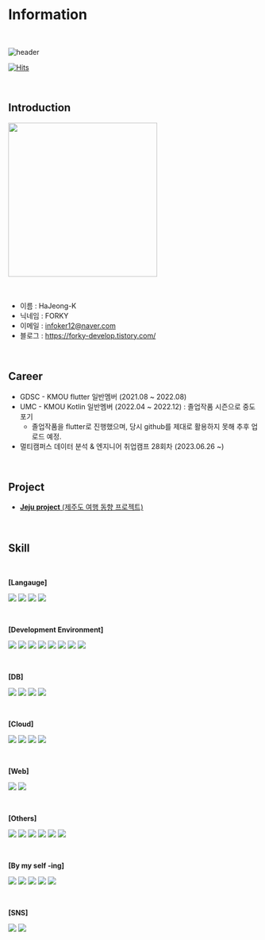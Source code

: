 # Information
<br>

![header](https://capsule-render.vercel.app/api?type=waving&color=timeAuto&height=130&section=header&text=Hello,+HaJeong-K&animation=100&fontSize=80&fontAlignY=70&fontColor=5ad7b7)
<br>

[![Hits](https://hits.seeyoufarm.com/api/count/incr/badge.svg?url=https%3A%2F%2Fgithub.com%2FHaJeong-K&count_bg=%23FD5CBC&title_bg=%235CC9F9&icon=&icon_color=%23E7E7E7&title=hits&edge_flat=false)](https://hits.seeyoufarm.com)

<br>

## Introduction
<img src="https://github.com/HaJeong-K/multi_cam_total/assets/91309266/bc122e91-b7da-452a-b7fa-bf249497d743.png" width="300" height="310"/>

<br>
<br>
<br>

- 이름 : HaJeong-K 
- 닉네임 : FORKY
- 이메일 : infoker12@naver.com
- 블로그 : https://forky-develop.tistory.com/

<br>

## Career
- GDSC - KMOU flutter 일반멤버 (2021.08 ~ 2022.08)
- UMC - KMOU Kotlin 일반멤버 (2022.04 ~ 2022.12) : 졸업작품 시즌으로 중도포기
  + 졸업작품을 flutter로 진행했으며, 당시 github를 제대로 활용하지 못해 추후 업로드 예정.
- 멀티캠퍼스 데이터 분석 & 엔지니어 취업캠프 28회차 (2023.06.26 ~)

<br>

## Project

- [**Jeju project** (제주도 여행 동향 프로젝트)](https://github.com/HaJeong-K/Jeju_project)

<br>

## Skill
<br>

**[Langauge]**

<img src="https://img.shields.io/badge/python-3776AB?style=flat&logo=Python&logoColor=white"/> <img src="https://img.shields.io/badge/flutter-FFCA28?style=flat&logo=flutter&logoColor=white"/> <img src="https://img.shields.io/badge/android-3DDC84?style=flat&logo=Android&logoColor=white"/> <img src="https://img.shields.io/badge/C++-00599C?style=flat-square&logo=cplusplus&logoColor=white"/>

<br>

**[Development Environment]**

<img src="https://img.shields.io/badge/linux-FCC624?style=flat&logo=Linux&logoColor=white"/> <img src="https://img.shields.io/badge/ubuntu-E954208?style=flat&logo=ubuntu&logoColor=white"/> <img src="https://img.shields.io/badge/visualstudio-5C2D91?style=flat&logo=visualstudio&logoColor=white"/> <img src="https://img.shields.io/badge/visualstudiocode-007ACC?style=flat&logo=visualstudiocode&logoColor=white"/> <img src="https://img.shields.io/badge/jupyter-F37626?style=flat&logo=jupyter&logoColor=white"/> <img src="https://img.shields.io/badge/anaconda-44A833?style=flat&logo=Anaconda&logoColor=white"/> <img src="https://img.shields.io/badge/androidstudio-3DDC84?style=flat&logo=AndroidStudio&logoColor=white"/> <img src="https://img.shields.io/badge/googlecolab-F9AB00?style=flat&logo=googlecolab&logoColor=white"/>

<br>

**[DB]**

<img src="https://img.shields.io/badge/mysql-B41717?style=flat&logo=MySQL&logoColor=white"/> <img src="https://img.shields.io/badge/sqlite-003B57?style=flat&logo=sqlite&logoColor=white"/> <img src="https://img.shields.io/badge/postgresql-B41717?style=flat&logo=PostgreSQL&logoColor=white"/> <img src="https://img.shields.io/badge/firebase-FFCA28?style=flat&logo=firebase&logoColor=white"/>

<br>

**[Cloud]**

<img src="https://img.shields.io/badge/googlecloud-4285F4?style=flat&logo=googlecloud&logoColor=white"/> <img src="https://img.shields.io/badge/googleanalytics-E37400?style=flat&logo=googleanalytics&logoColor=white"/> <img src="https://img.shields.io/badge/looker-4285F4?style=flat&logo=looker&logoColor=white"/> <img src="https://img.shields.io/badge/amazonaws-232F3E?style=flat&logo=amazonAWS&logoColor=white"/>

<br>

**[Web]**

<img src="https://img.shields.io/badge/django-092E20?style=flat&logo=Django&logoColor=white"/> <img src="https://img.shields.io/badge/streamlit-FF4B4B?style=flat&logo=streamlit&logoColor=white"/>

<br>

**[Others]**

<img src="https://img.shields.io/badge/git-F05032?style=flat&logo=Git&logoColor=white"/> <img src="https://img.shields.io/badge/markdown-000000?style=flat&logo=markdown&logoColor=white"/> <img src="https://img.shields.io/badge/pandas-150458?style=flat&logo=pandas&logoColor=white"/> <img src="https://img.shields.io/badge/scikitlearn-F7931E?style=flat&logo=scikitlearn&logoColor=white"/> <img src="https://img.shields.io/badge/selenium-43B02A?style=flat&logo=selenium&logoColor=white"/> <img src="https://img.shields.io/badge/tensorflow-FF6F00?style=flat&logo=tensorflow&logoColor=white"/>

<br>

**[By my self -ing]**

<img src="https://img.shields.io/badge/javascript-F7DF1E?style=flat&logo=JavaScript&logoColor=white"/> <img src="https://img.shields.io/badge/kaggle-20BEFF?style=flat&logo=kaggle&logoColor=white"/> <img src="https://img.shields.io/badge/jinja-B41717?style=flat&logo=jinja&logoColor=white"/> <img src="https://img.shields.io/badge/html5-E34F26?style=flat&logo=html5&logoColor=white"/> <img src="https://img.shields.io/badge/css3-1572B6?style=flat&logo=css3&logoColor=white"/>

<br>

**[SNS]**

<img src="https://img.shields.io/badge/Github-181717?style=flat&logo=Github&logoColor=white"/> <img src="https://img.shields.io/badge/tistory-000000?style=flat&logo=tistory&logoColor=white"/>
